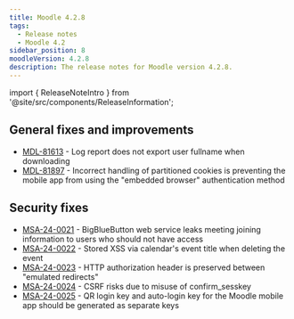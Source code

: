 ```yaml
---
title: Moodle 4.2.8
tags:
  - Release notes
  - Moodle 4.2
sidebar_position: 8
moodleVersion: 4.2.8
description: The release notes for Moodle version 4.2.8.
---
```


import { ReleaseNoteIntro } from '@site/src/components/ReleaseInformation';

<ReleaseNoteIntro releaseName={frontMatter.moodleVersion} />

## General fixes and improvements
<!-- cspell:disable -->
- [MDL-81613](https://moodle.atlassian.net/browse/MDL-81613) - Log report does not export user fullname when downloading
- [MDL-81897](https://moodle.atlassian.net/browse/MDL-81897) - Incorrect handling of partitioned cookies is preventing the mobile app from using the "embedded browser" authentication method
<!-- cspell:enable -->

## Security fixes
<!-- cspell:disable -->
- [MSA-24-0021](https://moodle.org/mod/forum/discuss.php?d=459498) - BigBlueButton web service leaks meeting joining information to users who should not have access
- [MSA-24-0022](https://moodle.org/mod/forum/discuss.php?d=459499) - Stored XSS via calendar's event title when deleting the event
- [MSA-24-0023](https://moodle.org/mod/forum/discuss.php?d=459500) - HTTP authorization header is preserved between "emulated redirects"
- [MSA-24-0024](https://moodle.org/mod/forum/discuss.php?d=459501) - CSRF risks due to misuse of confirm_sesskey
- [MSA-24-0025](https://moodle.org/mod/forum/discuss.php?d=459502) - QR login key and auto-login key for the Moodle mobile app should be generated as separate keys
<!-- cspell:enable -->
